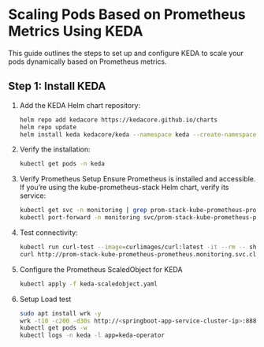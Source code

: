 

# Scaling Pods Based on Prometheus Metrics Using KEDA

This guide outlines the steps to set up and configure KEDA to scale your pods dynamically based on Prometheus metrics.

## Step 1: Install KEDA
1. Add the KEDA Helm chart repository:
   ```bash
   helm repo add kedacore https://kedacore.github.io/charts
   helm repo update
   helm install keda kedacore/keda --namespace keda --create-namespace

2. Verify the installation:
   ```bash
   kubectl get pods -n keda
3. Verify Prometheus Setup
Ensure Prometheus is installed and accessible. If you’re using the kube-prometheus-stack Helm chart, verify its service:
   ```bash
   kubectl get svc -n monitoring | grep prom-stack-kube-prometheus-prometheus
   kubectl port-forward -n monitoring svc/prom-stack-kube-prometheus-prometheus 9090:9090

4. Test connectivity:
   ```bash
   kubectl run curl-test --image=curlimages/curl:latest -it --rm -- sh
   curl http://prom-stack-kube-prometheus-prometheus.monitoring.svc.cluster.local:9090/api/v1/query?query=up

5. Configure the Prometheus ScaledObject for KEDA 
   ```bash
   kubectl apply -f keda-scaledobject.yaml
6. Setup Load test
   ```bash
   sudo apt install wrk -y
   wrk -t10 -c200 -d30s http://<springboot-app-service-cluster-ip>:8881/json
   kubectl get pods -w
   kubectl logs -n keda -l app=keda-operator


